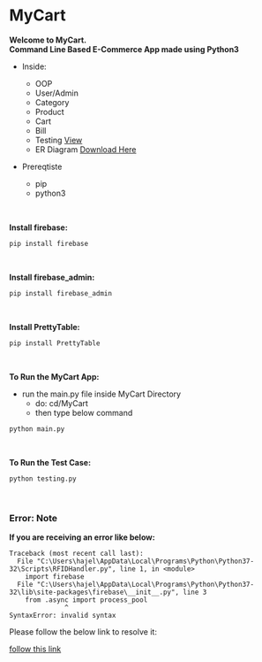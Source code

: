 # MyCart

**Welcome to MyCart.**<br />
**Command Line Based E-Commerce App made using Python3**

* Inside:
    * OOP
    * User/Admin
    * Category
    * Product
    * Cart
    * Bill
    * Testing [View](https://github.com/slk007/MyCart/blob/master/testing.py)
    * ER Diagram [Download Here](https://github.com/slk007/MyCart/raw/master/ER%20Diagram.pptx)


* Prereqtiste
    * pip
    * python3 

<br />

**Install firebase:**
```
pip install firebase
```
<br />

**Install firebase_admin:**
```
pip install firebase_admin
```
<br />

**Install PrettyTable:**
```
pip install PrettyTable
```
<br />

**To Run the MyCart App:**
* run the main.py file inside MyCart Directory
    * do: cd/MyCart
    * then type below command

```
python main.py
```

<br />

**To Run the Test Case:**
```
python testing.py
```

<br />

### Error: Note
**If you are receiving an error like below:**
```
Traceback (most recent call last):
  File "C:\Users\hajel\AppData\Local\Programs\Python\Python37-32\Scripts\RFIDHandler.py", line 1, in <module>
    import firebase
  File "C:\Users\hajel\AppData\Local\Programs\Python\Python37-32\lib\site-packages\firebase\__init__.py", line 3
    from .async import process_pool
              ^
SyntaxError: invalid syntax
```
Please follow the below link to resolve it:

[follow this link](https://stackoverflow.com/questions/52133031/receiving-async-error-when-trying-to-import-the-firebase-package)